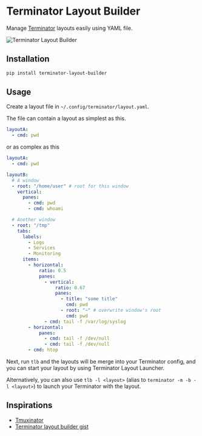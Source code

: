 # Terminator Layout Builder

Manage [Terminator](https://terminator-gtk3.readthedocs.io/en/latest/) layouts easily using YAML file.

![Terminator Layout Builder](https://s3-ap-southeast-1.amazonaws.com/com.faizsh.misc/terminator-layout-builder.gif#1)

## Installation

```bash
pip install terminator-layout-builder
```

## Usage

Create a layout file in `~/.config/terminator/layout.yaml`.

The file can contain a layout as simplest as this.

```yaml
layoutA:
  - cmd: pwd
```

or as complex as this

```yaml
layoutA:
  - cmd: pwd

layoutB:
  # A window
  - root: "/home/user" # root for this window
    vertical:
      panes:
        - cmd: pwd
        - cmd: whoami

  # Another window
  - root: "/tmp"
    tabs:
      labels:
        - Logs
        - Services
        - Monitoring
      items:
        - horizontal:
            ratio: 0.5
            panes:
              - vertical:
                  ratio: 0.67
                  panes:
                    - title: "some title"
                      cmd: pwd
                    - root: "~" # overwrite window's root
                      cmd: pwd
              - cmd: tail -f /var/log/syslog
        - horizontal:
            panes:
              - cmd: tail -f /dev/null
              - cmd: tail -f /dev/null
        - cmd: htop
```

Next, run `tlb` and the layouts will be merge into your Terminator config, and you can start your layout by using Terminator Layout Launcher.

Alternatively, you can also use `tlb -l <layout>` (alias to `terminator -m -b -l <layout>`) to launch your Terminator with the layout.

## Inspirations

- [Tmuxinator](https://github.com/tmuxinator/tmuxinator)
- [Terminator layout builder gist](https://gist.github.com/bancek/3838394)
